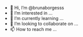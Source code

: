 - 👋 Hi, I’m @brunaborgesss
- 👀 I’m interested in ...
- 🌱 I’m currently learning ...
- 💞️ I’m looking to collaborate on ...
- 📫 How to reach me ...

<!---
brunaborgesss/brunaborgesss is a ✨ special ✨ repository because its `README.md` (this file) appears on your GitHub profile.
You can click the Preview link to take a look at your changes.
--->
